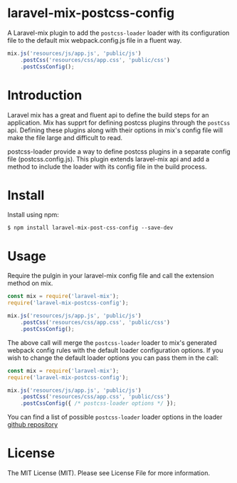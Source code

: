 # laravel-mix-postcss-config
A Laravel-mix plugin to add the `postcss-loader` loader with its configuration file to the default mix 
webpack.config.js file in a fluent way.

```js
mix.js('resources/js/app.js', 'public/js')
    .postCss('resources/css/app.css', 'public/css')
    .postCssConfig();
```


# Introduction
Laravel mix has a great and fluent api to define the build steps for an application. Mix has supprt for
defining postcss plugins through the `postCss` api. Defining these plugins along with their options in mix's
config file will make the file large and difficult to read.

postcss-loader provide a way to define postcss plugins in a separate config file (postcss.config.js). This 
plugin extends laravel-mix api and add a method to include the loader with its config file in the build process.

# Install
Install using npm:
```
$ npm install laravel-mix-post-css-config --save-dev
```

# Usage
Require the pulgin in your laravel-mix config file and call the extension method on mix.

```js
const mix = require('laravel-mix');
require('laravel-mix-postcss-config');

mix.js('resources/js/app.js', 'public/js')
    .postCss('resources/css/app.css', 'public/css')    
    .postCssConfig();
```

The above call will merge the `postcss-loader` loader to mix's generated webpack config rules with 
the default loader configuration options. If you wish to change the default loader options you can 
pass them in the call:

```js
const mix = require('laravel-mix');
require('laravel-mix-postcss-config');

mix.js('resources/js/app.js', 'public/js')
    .postCss('resources/css/app.css', 'public/css')    
    .postCssConfig({ /* postcss-loader options */ });
```

You can find a list of possible `postcss-loader` loader options in the loader 
[github repository](https://github.com/postcss/postcss-loader)

# License
The MIT License (MIT). Please see License File for more information.